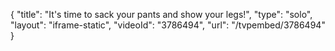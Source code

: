 {
    "title": "It's time to sack your pants and show your legs!",
    "type": "solo",
    "layout": "iframe-static",
    "videoId": "3786494",
    "url": "\/tvpembed\/3786494"
}